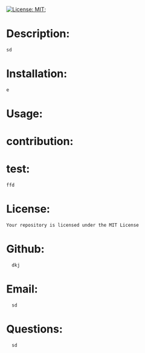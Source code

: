 
[![License: MIT](https://img.shields.io/badge/License-MIT-yellow.svg)](https://opensource.org/licenses/MIT);

# Description:
    sd

# Installation:
    e
   
# Usage:
    
    
# contribution:
    
        
# test:
    ffd
     
# License:
    Your repository is licensed under the MIT License 
   
# Github:  
      dkj
     
# Email: 
      sd

# Questions: 
      sd

    